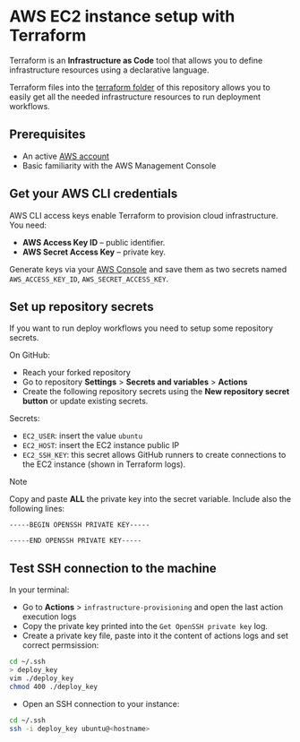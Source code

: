 # AWS EC2 instance setup with Terraform

Terraform is an **Infrastructure as Code** tool that allows you to define infrastructure resources using a declarative language.

Terraform files into the [terraform folder](../terraform) of this repository allows you to easily get all the needed infrastructure resources to run deployment workflows.

## Prerequisites

- An active [AWS account](https://aws.amazon.com/console/)
- Basic familiarity with the AWS Management Console

## Get your AWS CLI credentials

AWS CLI access keys enable Terraform to provision cloud infrastructure. You need:

* **AWS Access Key ID** – public identifier.
* **AWS Secret Access Key** – private key.

Generate keys via your [AWS Console](https://docs.aws.amazon.com/IAM/latest/UserGuide/id_root-user_manage_add-key.html) and save them as two secrets named `AWS_ACCESS_KEY_ID`, `AWS_SECRET_ACCESS_KEY`.

## Set up repository secrets

If you want to run deploy workflows you need to setup some repository secrets.

On GitHub:
* Reach your forked repository
* Go to repository **Settings** > **Secrets and variables** > **Actions**
* Create the following repository secrets using the **New repository secret button** or update existing secrets.

Secrets:
* `EC2_USER`: insert the value `ubuntu`
* `EC2_HOST`: insert the EC2 instance public IP
* `EC2_SSH_KEY`: this secret allows GitHub runners to create connections to the EC2 instance (shown in Terraform logs).

>[!NOTE]
> Copy and paste **ALL** the private key into the secret variable. Include also the following lines:
>
> `-----BEGIN OPENSSH PRIVATE KEY-----`
>
> `-----END OPENSSH PRIVATE KEY-----`

## Test SSH connection to the machine

In your terminal:

* Go to **Actions** > `infrastructure-provisioning` and open the last action execution logs
* Copy the private key printed into the `Get OpenSSH private key` log.
* Create a private key file, paste into it the content of actions logs and set correct permsission:

```bash
cd ~/.ssh
> deploy_key
vim ./deploy_key
chmod 400 ./deploy_key
```

* Open an SSH connection to your instance:

```bash
cd ~/.ssh
ssh -i deploy_key ubuntu@<hostname>
```